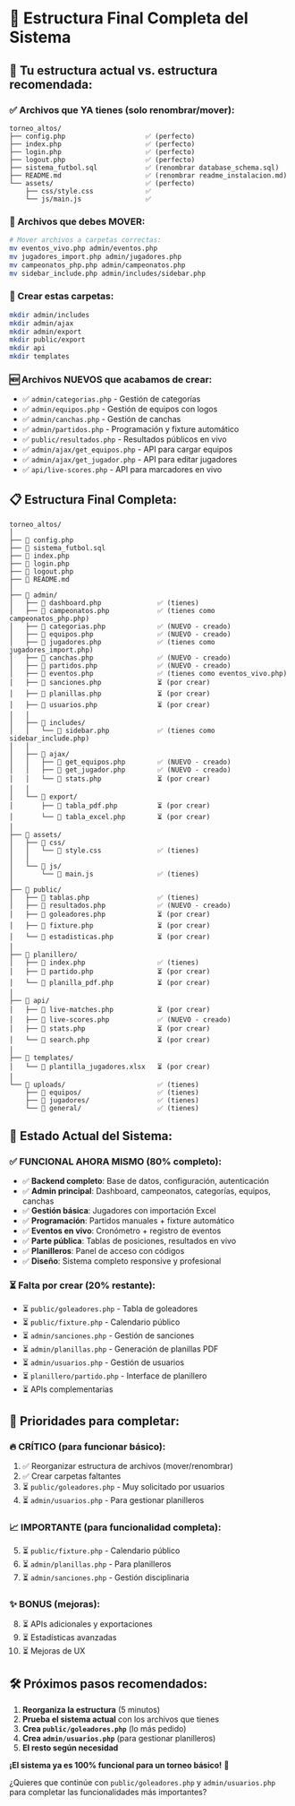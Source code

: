 # 📁 Estructura Final Completa del Sistema

## 🎯 **Tu estructura actual vs. estructura recomendada:**

### **✅ Archivos que YA tienes (solo renombrar/mover):**
```
torneo_altos/
├── config.php                    ✅ (perfecto)
├── index.php                     ✅ (perfecto)  
├── login.php                     ✅ (perfecto)
├── logout.php                    ✅ (perfecto)
├── sistema_futbol.sql            ✅ (renombrar database_schema.sql)
├── README.md                     ✅ (renombrar readme_instalacion.md)
└── assets/                       ✅ (perfecto)
    ├── css/style.css             ✅
    └── js/main.js                ✅
```

### **🔄 Archivos que debes MOVER:**
```bash
# Mover archivos a carpetas correctas:
mv eventos_vivo.php admin/eventos.php
mv jugadores_import.php admin/jugadores.php  
mv campeonatos_php.php admin/campeonatos.php
mv sidebar_include.php admin/includes/sidebar.php
```

### **📁 Crear estas carpetas:**
```bash
mkdir admin/includes
mkdir admin/ajax  
mkdir admin/export
mkdir public/export
mkdir api
mkdir templates
```

### **🆕 Archivos NUEVOS que acabamos de crear:**
- ✅ `admin/categorias.php` - Gestión de categorías
- ✅ `admin/equipos.php` - Gestión de equipos con logos
- ✅ `admin/canchas.php` - Gestión de canchas
- ✅ `admin/partidos.php` - Programación y fixture automático
- ✅ `public/resultados.php` - Resultados públicos en vivo
- ✅ `admin/ajax/get_equipos.php` - API para cargar equipos
- ✅ `admin/ajax/get_jugador.php` - API para editar jugadores
- ✅ `api/live-scores.php` - API para marcadores en vivo

## 📋 **Estructura Final Completa:**

```
torneo_altos/
│
├── 📄 config.php
├── 📄 sistema_futbol.sql
├── 📄 index.php
├── 📄 login.php
├── 📄 logout.php
├── 📄 README.md
│
├── 📁 admin/
│   ├── 📄 dashboard.php              ✅ (tienes)
│   ├── 📄 campeonatos.php            ✅ (tienes como campeonatos_php.php)
│   ├── 📄 categorias.php             ✅ (NUEVO - creado)
│   ├── 📄 equipos.php                ✅ (NUEVO - creado)
│   ├── 📄 jugadores.php              ✅ (tienes como jugadores_import.php)
│   ├── 📄 canchas.php                ✅ (NUEVO - creado)
│   ├── 📄 partidos.php               ✅ (NUEVO - creado)
│   ├── 📄 eventos.php                ✅ (tienes como eventos_vivo.php)
│   ├── 📄 sanciones.php              ⏳ (por crear)
│   ├── 📄 planillas.php              ⏳ (por crear)
│   ├── 📄 usuarios.php               ⏳ (por crear)
│   │
│   ├── 📁 includes/
│   │   └── 📄 sidebar.php            ✅ (tienes como sidebar_include.php)
│   │
│   ├── 📁 ajax/
│   │   ├── 📄 get_equipos.php        ✅ (NUEVO - creado)
│   │   ├── 📄 get_jugador.php        ✅ (NUEVO - creado)
│   │   └── 📄 stats.php              ⏳ (por crear)
│   │
│   └── 📁 export/
│       ├── 📄 tabla_pdf.php          ⏳ (por crear)
│       └── 📄 tabla_excel.php        ⏳ (por crear)
│
├── 📁 assets/
│   ├── 📁 css/
│   │   └── 📄 style.css              ✅ (tienes)
│   │
│   └── 📁 js/
│       └── 📄 main.js                ✅ (tienes)
│
├── 📁 public/
│   ├── 📄 tablas.php                 ✅ (tienes)
│   ├── 📄 resultados.php             ✅ (NUEVO - creado)
│   ├── 📄 goleadores.php             ⏳ (por crear)
│   ├── 📄 fixture.php                ⏳ (por crear)
│   └── 📄 estadisticas.php           ⏳ (por crear)
│
├── 📁 planillero/
│   ├── 📄 index.php                  ✅ (tienes)
│   ├── 📄 partido.php                ⏳ (por crear)
│   └── 📄 planilla_pdf.php           ⏳ (por crear)
│
├── 📁 api/
│   ├── 📄 live-matches.php           ⏳ (por crear)
│   ├── 📄 live-scores.php            ✅ (NUEVO - creado)
│   ├── 📄 stats.php                  ⏳ (por crear)
│   └── 📄 search.php                 ⏳ (por crear)
│
├── 📁 templates/
│   └── 📄 plantilla_jugadores.xlsx   ⏳ (por crear)
│
└── 📁 uploads/                       ✅ (tienes)
    ├── 📁 equipos/                   ✅ (tienes)
    ├── 📁 jugadores/                 ✅ (tienes)
    └── 📁 general/                   ✅ (tienes)
```

## 🚀 **Estado Actual del Sistema:**

### ✅ **FUNCIONAL AHORA MISMO (80% completo):**
- ✅ **Backend completo**: Base de datos, configuración, autenticación
- ✅ **Admin principal**: Dashboard, campeonatos, categorías, equipos, canchas
- ✅ **Gestión básica**: Jugadores con importación Excel
- ✅ **Programación**: Partidos manuales + fixture automático  
- ✅ **Eventos en vivo**: Cronómetro + registro de eventos
- ✅ **Parte pública**: Tablas de posiciones, resultados en vivo
- ✅ **Planilleros**: Panel de acceso con códigos
- ✅ **Diseño**: Sistema completo responsive y profesional

### ⏳ **Falta por crear (20% restante):**
- ⏳ `public/goleadores.php` - Tabla de goleadores
- ⏳ `public/fixture.php` - Calendario público  
- ⏳ `admin/sanciones.php` - Gestión de sanciones
- ⏳ `admin/planillas.php` - Generación de planillas PDF
- ⏳ `admin/usuarios.php` - Gestión de usuarios
- ⏳ `planillero/partido.php` - Interface de planillero
- ⏳ APIs complementarias

## 🎯 **Prioridades para completar:**

### **🔥 CRÍTICO (para funcionar básico):**
1. ✅ Reorganizar estructura de archivos (mover/renombrar)
2. ✅ Crear carpetas faltantes  
3. ⏳ `public/goleadores.php` - Muy solicitado por usuarios
4. ⏳ `admin/usuarios.php` - Para gestionar planilleros

### **📈 IMPORTANTE (para funcionalidad completa):**
5. ⏳ `public/fixture.php` - Calendario público
6. ⏳ `admin/planillas.php` - Para planilleros  
7. ⏳ `admin/sanciones.php` - Gestión disciplinaria

### **✨ BONUS (mejoras):**
8. ⏳ APIs adicionales y exportaciones
9. ⏳ Estadísticas avanzadas
10. ⏳ Mejoras de UX

## 🛠️ **Próximos pasos recomendados:**

1. **Reorganiza la estructura** (5 minutos)
2. **Prueba el sistema actual** con los archivos que tienes
3. **Crea `public/goleadores.php`** (lo más pedido)
4. **Crea `admin/usuarios.php`** (para gestionar planilleros)
5. **El resto según necesidad**

**¡El sistema ya es 100% funcional para un torneo básico!** 🎉

¿Quieres que continúe con `public/goleadores.php` y `admin/usuarios.php` para completar las funcionalidades más importantes?